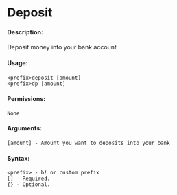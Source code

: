 # Deposit

#### **Description:**

Deposit money into your bank account

#### Usage:

```
<prefix>deposit [amount]
<prefix>dp [amount]
```

#### Permissions:

```
None
```

#### Arguments:

```
[amount] - Amount you want to deposits into your bank
```

#### Syntax:

```
<prefix> - b! or custom prefix
[] - Required.
{} - Optional.
```
